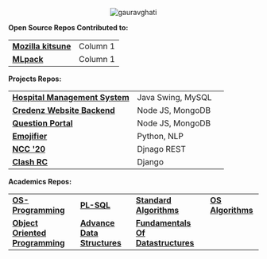 <!--
- 🔭 I’m currently working on ...
- 🌱 I’m currently learning ...
- 👯 I’m looking to collaborate on ...
- 🤔 I’m looking for help with ...
- 💬 Ask me about ...
- 📫 How to reach me: ...
- 😄 Pronouns: ...
- ⚡ Fun fact: ...
-->
<p align="center"> <img src=https://github-readme-stats.vercel.app/api?username=gauravghati&count_private=true&show_icons=true&include_all_commits=true alt=gauravghati /> </p>

</div align="center">

**Open Source Repos Contributed to:** 
<table>
  <tr>
    <td><a href="https://github.com/gauravghati/kitsune"><b>Mozilla kitsune</b></a></td>
    <td>Column 1</td>
  </tr>
  <tr>
    <td><a href="https://github.com/gauravghati/mlpack/"><b>MLpack</b></a></td>
    <td>Column 1</td>
  </tr>
</table>

**Projects Repos:**
<table>
  <tr>
    <td><a href=""><b>Hospital Management System</b></a></td>
    <td>Java Swing, MySQL</td>
    <td></td>
  </tr>
  <tr>
    <td><a href=""><b>Credenz Website Backend</b></a></td>
    <td>Node JS, MongoDB</td>
    <td></td>
  </tr>
  <tr>
    <td><a href="https://github.com/gauravghati/Question-Portal"><b>Question Portal</b></a></td>
    <td>Node JS, MongoDB</td>
    <td></td>
  </tr>
  <tr>
    <td><a href="https://github.com/gauravghati/Emojifier"><b>Emojifier</b></a></td>
    <td>Python, NLP</td>
    <td></td>
  </tr>
  <tr>
    <td><a href="https://github.com/CTD-NCC/NCC20"><b>NCC '20</b></a></td>
    <td>Djnago REST</td>
    <td></td>
  </tr>
  <tr>
    <td><a href="https://github.com/clash-rc-round-2/Clash-Round-2"><b>Clash RC</b></a></td>
    <td>Django</td>
    <td></td>
  </tr>
</table>


**Academics Repos:**
<table>
  <tr>
    <td><a href="https://github.com/gauravghati/OS-Programming"><b>OS-Programming</b></a></td>
    <td><a href="https://github.com/gauravghati/PL-SQL"><b>PL-SQL</b></a></td>
    <td><a href="https://github.com/gauravghati/Standard-Algorithms"><b>Standard Algorithms</b></a></td>
    <td><a href="https://github.com/gauravghati/OperatingSystem-Algorithms"><b>OS Algorithms</b></a></td>
  </tr>
  <tr>
    <td><a href="https://github.com/gauravghati/Object-Oriented-Programming-Lab"><b>Object Oriented Programming</b></a></td>
    <td><a href="https://github.com/gauravghati/Advance-Datastructure"><b>Advance Data Structures</b></a></td>
    <td><a href="https://github.com/gauravghati/Fundamentals-Of-Datastructures"><b>Fundamentals Of Datastructures</b></a></td>
    <td><a href=""><b></b></a></td>
  </tr>
</table>
</div>
